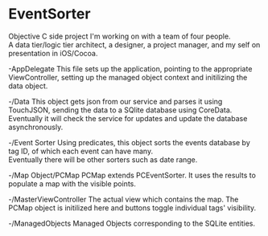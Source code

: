 EventSorter
===========

Objective C side project I'm working on with a team of four people.  
A data tier/logic tier architect, a designer, a project manager, and my self on presentation in iOS/Cocoa.

-AppDelegate
This file sets up the application, pointing to the appropriate ViewController, setting up the managed object context
and initilizing the data object.

-/Data
This object gets json from our service and parses it using TouchJSON, sending the data to a SQlite database using CoreData.
Eventually it will check the service for updates and update the database asynchronously.

-/Event Sorter
Using predicates, this object sorts the events database by tag ID, of which each event can have many.  
Eventually there will be other sorters such as date range.

-/Map Object/PCMap
PCMap extends PCEventSorter.  It uses the results to populate a map with the visible points.

-/MasterViewController
The actual view which contains the map.  The PCMap object is initilized here and buttons toggle individual tags' 
visibility.

-/ManagedObjects
Managed Objects corresponding to the SQLite entities.

